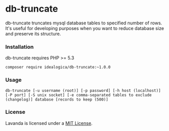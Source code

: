 # db-truncate

db-truncate truncates mysql database tables to specified number of rows. It's useful for 
developing purposes when you want to reduce database size and preserve its structure.

### Installation

db-truncate requires PHP >= 5.3

```
composer require idealogica/db-truncate:~1.0.0
```

### Usage

```
db-truncate [-u username (root)] [-p password] [-h host (localhost)] [-P port] [-S unix socket] [-e comma-separated tables to exclude (changelog)] database [records to keep (500)]
```

### License

Lavanda is licensed under a [MIT License](https://opensource.org/licenses/MIT).